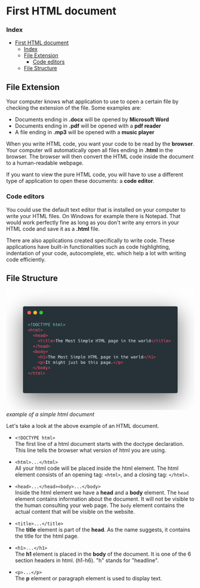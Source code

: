 # First HTML document

### Index

- [First HTML document](#first-html-document)
    - [Index](#index)
  - [File Extension](#file-extension)
    - [Code editors](#code-editors)
  - [File Structure](#file-structure)

## File Extension

Your computer knows what application to use to open a certain file by checking the extension of the file. Some examples are:
 
- Documents ending in **.docx** will be opened by **Microsoft Word** 
- Documents ending in **.pdf** will be opened with a **pdf reader**
- A file ending in **.mp3** will be opened with a **music player**
 
When you write HTML code, you want your code to be read by the **browser**. Your computer will automatically open all files ending in **.html** in the browser. The browser will then convert the HTML code inside the document to a human-readable webpage.

If you want to view the pure HTML code, you will have to use a different type of application to open these documents: a **code editor**.

### Code editors

You could use the default text editor that is installed on your computer to write your HTML files. On Windows for example there is Notepad. That would work perfectly fine as long as you don't write any errors in your HTML code and save it as a **.html** file. 

There are also applications created specifically to write code. These applications have built-in functionalities such as code highlighting, indentation of your code, autocomplete, etc. which help a lot with writing code efficiently.

## File Structure

![first-html](assets/html.png)
*example of a simple html document*

Let's take a look at the above example of an HTML document.

- `<!DOCTYPE html>`  
The first line of a html document starts with the doctype declaration. This line tells the browser what version of html you are using.


- `<html>...</html>`  
All your html code will be placed inside the html element. The html element consists of an opening tag: `<html>`, and a closing tag: `</html>`.

- `<head>...</head><body>...</body>`  
Inside the html element we have a **head** and a **body** element. 
The `head` element contains information about the document. It will not be visible to the human consulting your web page. The `body` element contains the actual content that will be visible on the website.

- `<title>...</title>`  
The **title** element is part of the **head**. As the name suggests, it contains the title for the html page. 

- `<h1>...</h1>`  
The **h1** element is placed in the **body** of the document. It is one of the 6 section headers in html. (h1-h6). "h" stands for "headline".   

- `<p>...</p>`  
The **p** element or paragraph element is used to display text. 


